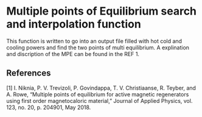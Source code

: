 # Multiple points of Equilibrium search and interpolation function

This function is written to go into an output file filled with hot cold and cooling powers and find the two points of multi equilibrium. A explination and discription of the MPE can be found in the REF 1. 


## References

[1] I. Niknia, P. V. Trevizoli, P. Govindappa, T. V. Christiaanse, R. Teyber, and A. Rowe, “Multiple points of equilibrium for active magnetic regenerators using first order magnetocaloric material,” Journal of Applied Physics, vol. 123, no. 20, p. 204901, May 2018.

